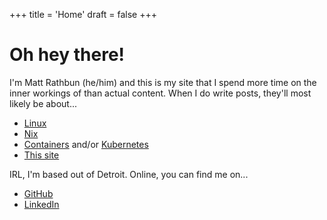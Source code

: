 +++
title = 'Home'
draft = false
+++

# Oh hey there!

I'm Matt Rathbun (he/him) and this is my site that I spend more time on the inner workings of than actual content. When I do write posts, they'll most likely be about...
- [Linux](/tags/linux)
- [Nix](/tags/nix)
- [Containers](/tags/containers) and/or [Kubernetes](/tags/kubernetes)
- [This site](/tags/meta)

IRL, I'm based out of Detroit. Online, you can find me on...
- [GitHub](https://github.com/mattbun)
- [LinkedIn](https://linkedin.com/in/matthewrathbun)
